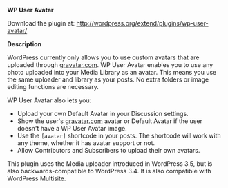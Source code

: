 **WP User Avatar**

Download the plugin at: http://wordpress.org/extend/plugins/wp-user-avatar/

**Description**

WordPress currently only allows you to use custom avatars that are uploaded through [gravatar.com](http://gravatar.com/). WP User Avatar enables you to use any photo uploaded into your Media Library as an avatar. This means you use the same uploader and library as your posts. No extra folders or image editing functions are necessary.

WP User Avatar also lets you:

* Upload your own Default Avatar in your Discussion settings.
* Show the user's [gravatar.com](http://gravatar.com/) avatar or Default Avatar if the user doesn't have a WP User Avatar image.
* Use the <code>[avatar]</code> shortcode in your posts. The shortcode will work with any theme, whether it has avatar support or not.
* Allow Contributors and Subscribers to upload their own avatars.

This plugin uses the Media uploader introduced in WordPress 3.5, but is also backwards-compatible to WordPress 3.4. It is also compatible with WordPress Multisite.
